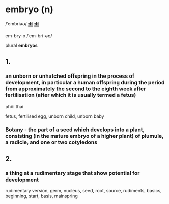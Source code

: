 # embryo (n)

/ˈembriəʊ/ [🔊](https://www.oxfordlearnersdictionaries.com/media/english/uk_pron/e/emb/embry/embryo__gb_1.mp3) [🔊](https://www.oxfordlearnersdictionaries.com/media/english/us_pron/e/emb/embry/embryo__us_1.mp3)

em-bry-o /ˈem-bri-əʊ/

plural **embryos**

## 1.

### an unborn or unhatched offspring in the process of development, in particular a human offspring during the period from approximately the second to the eighth week after fertilisation (after which it is usually termed a fetus)

phôi thai

fetus, fertilised egg, unborn child, unborn baby

### Botany - the part of a seed which develops into a plant, consisting (in the mature embryo of a higher plant) of plumule, a radicle, and one or two cotyledons

## 2.

### a thing at a rudimentary stage that show potential for development

rudimentary version, germ, nucleus, seed, root, source, rudiments, basics, beginning, start, basis, mainspring